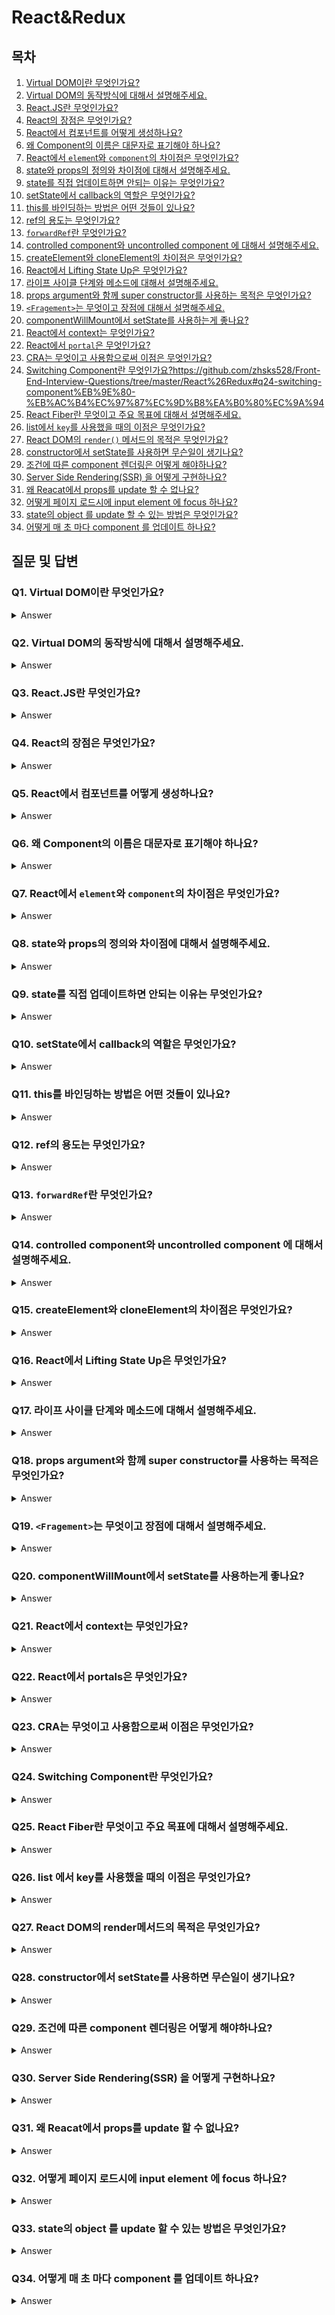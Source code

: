 # React&Redux

## 목차

1. [Virtual DOM이란 무엇인가요?](https://github.com/zhsks528/Front-End-Interview-Questions/tree/master/React%26Redux#q1-virtual-dom%EC%9D%B4%EB%9E%80-%EB%AC%B4%EC%97%87%EC%9D%B8%EA%B0%80%EC%9A%94)
2. [Virtual DOM의 동작방식에 대해서 설명해주세요.](https://github.com/zhsks528/Front-End-Interview-Questions/tree/master/React%26Redux#q2-virtual-dom%EC%9D%98-%EB%8F%99%EC%9E%91%EB%B0%A9%EC%8B%9D%EC%97%90-%EB%8C%80%ED%95%B4%EC%84%9C-%EC%84%A4%EB%AA%85%ED%95%B4%EC%A3%BC%EC%84%B8%EC%9A%94)
3. [React.JS란 무엇인가요?](https://github.com/zhsks528/Front-End-Interview-Questions/tree/master/React%26Redux#q3-reactjs%EB%9E%80-%EB%AC%B4%EC%97%87%EC%9D%B8%EA%B0%80%EC%9A%94)
4. [React의 장점은 무엇인가요?](https://github.com/zhsks528/Front-End-Interview-Questions/tree/master/React%26Redux#q4-react%EC%9D%98-%EC%9E%A5%EC%A0%90%EC%9D%80-%EB%AC%B4%EC%97%87%EC%9D%B8%EA%B0%80%EC%9A%94)
5. [React에서 컴포넌트를 어떻게 생성하나요?](https://github.com/zhsks528/Front-End-Interview-Questions/tree/master/React%26Redux#q5-react%EC%97%90%EC%84%9C-%EC%BB%B4%ED%8F%AC%EB%84%8C%ED%8A%B8%EB%A5%BC-%EC%96%B4%EB%96%BB%EA%B2%8C-%EC%83%9D%EC%84%B1%ED%95%98%EB%82%98%EC%9A%94)
6. [왜 Component의 이름은 대문자로 표기해야 하나요?](https://github.com/zhsks528/Front-End-Interview-Questions/tree/master/React%26Redux#q6-%EC%99%9C-component%EC%9D%98-%EC%9D%B4%EB%A6%84%EC%9D%80-%EB%8C%80%EB%AC%B8%EC%9E%90%EB%A1%9C-%ED%91%9C%EA%B8%B0%ED%95%B4%EC%95%BC-%ED%95%98%EB%82%98%EC%9A%94)
7. [React에서 `elemen`t와 `component`의 차이점은 무엇인가요?](https://github.com/zhsks528/Front-End-Interview-Questions/tree/master/React%26Redux#q7-react%EC%97%90%EC%84%9C-element%EC%99%80-component%EC%9D%98-%EC%B0%A8%EC%9D%B4%EC%A0%90%EC%9D%80-%EB%AC%B4%EC%97%87%EC%9D%B8%EA%B0%80%EC%9A%94)
8. [state와 props의 정의와 차이점에 대해서 설명해주세요.](https://github.com/zhsks528/Front-End-Interview-Questions/tree/master/React%26Redux#q8-state%EC%99%80-props%EC%9D%98-%EC%A0%95%EC%9D%98%EC%99%80-%EC%B0%A8%EC%9D%B4%EC%A0%90%EC%97%90-%EB%8C%80%ED%95%B4%EC%84%9C-%EC%84%A4%EB%AA%85%ED%95%B4%EC%A3%BC%EC%84%B8%EC%9A%94)
9. [state를 직접 업데이트하면 안되는 이유는 무엇인가요?](https://github.com/zhsks528/Front-End-Interview-Questions/tree/master/React%26Redux#q9-state%EB%A5%BC-%EC%A7%81%EC%A0%91-%EC%97%85%EB%8D%B0%EC%9D%B4%ED%8A%B8%ED%95%98%EB%A9%B4-%EC%95%88%EB%90%98%EB%8A%94-%EC%9D%B4%EC%9C%A0%EB%8A%94-%EB%AC%B4%EC%97%87%EC%9D%B8%EA%B0%80%EC%9A%94)
10. [setState에서 callback의 역할은 무엇인가요?](https://github.com/zhsks528/Front-End-Interview-Questions/tree/master/React%26Redux#q10-setstate%EC%97%90%EC%84%9C-callback%EC%9D%98-%EC%97%AD%ED%95%A0%EC%9D%80-%EB%AC%B4%EC%97%87%EC%9D%B8%EA%B0%80%EC%9A%94)
11. [this를 바인딩하는 방법은 어떤 것들이 있나요?](https://github.com/zhsks528/Front-End-Interview-Questions/tree/master/React%26Redux#q11-this%EB%A5%BC-%EB%B0%94%EC%9D%B8%EB%94%A9%ED%95%98%EB%8A%94-%EB%B0%A9%EB%B2%95%EC%9D%80-%EC%96%B4%EB%96%A4-%EA%B2%83%EB%93%A4%EC%9D%B4-%EC%9E%88%EB%82%98%EC%9A%94)
12. [ref의 용도는 무엇인가요?](https://github.com/zhsks528/Front-End-Interview-Questions/tree/master/React%26Redux#q12-ref%EC%9D%98-%EC%9A%A9%EB%8F%84%EB%8A%94-%EB%AC%B4%EC%97%87%EC%9D%B8%EA%B0%80%EC%9A%94)
13. [`forwardRef`란 무엇인가요?](https://github.com/zhsks528/Front-End-Interview-Questions/tree/master/React%26Redux#q13-forwardref%EB%9E%80-%EB%AC%B4%EC%97%87%EC%9D%B8%EA%B0%80%EC%9A%94)
14. [controlled component와 uncontrolled component 에 대해서 설명해주세요.](https://github.com/zhsks528/Front-End-Interview-Questions/tree/master/React%26Redux#q14-controlled-component%EC%99%80-uncontrolled-component-%EC%97%90-%EB%8C%80%ED%95%B4%EC%84%9C-%EC%84%A4%EB%AA%85%ED%95%B4%EC%A3%BC%EC%84%B8%EC%9A%94)
15. [createElement와 cloneElement의 차이점은 무엇인가요?](https://github.com/zhsks528/Front-End-Interview-Questions/tree/master/React%26Redux#q15-createelement%EC%99%80-cloneelement%EC%9D%98-%EC%B0%A8%EC%9D%B4%EC%A0%90%EC%9D%80-%EB%AC%B4%EC%97%87%EC%9D%B8%EA%B0%80%EC%9A%94)
16. [React에서 Lifting State Up은 무엇인가요?](https://github.com/zhsks528/Front-End-Interview-Questions/tree/master/React%26Redux#q16-react%EC%97%90%EC%84%9C-lifting-state-up%EC%9D%80-%EB%AC%B4%EC%97%87%EC%9D%B8%EA%B0%80%EC%9A%94)
17. [라이프 사이클 단계와 메소드에 대해서 설명해주세요.](https://github.com/zhsks528/Front-End-Interview-Questions/tree/master/React%26Redux#q17-%EB%9D%BC%EC%9D%B4%ED%94%84-%EC%82%AC%EC%9D%B4%ED%81%B4-%EB%8B%A8%EA%B3%84%EC%99%80-%EB%A9%94%EC%86%8C%EB%93%9C%EC%97%90-%EB%8C%80%ED%95%B4%EC%84%9C-%EC%84%A4%EB%AA%85%ED%95%B4%EC%A3%BC%EC%84%B8%EC%9A%94)
18. [props argument와 함께 super constructor를 사용하는 목적은 무엇인가요?](https://github.com/zhsks528/Front-End-Interview-Questions/tree/master/React%26Redux#q18-props-argument%EC%99%80-%ED%95%A8%EA%BB%98-super-constructor%EB%A5%BC-%EC%82%AC%EC%9A%A9%ED%95%98%EB%8A%94-%EB%AA%A9%EC%A0%81%EC%9D%80-%EB%AC%B4%EC%97%87%EC%9D%B8%EA%B0%80%EC%9A%94)
19. [`<Fragement>`는 무엇이고 장점에 대해서 설명해주세요.](https://github.com/zhsks528/Front-End-Interview-Questions/tree/master/React%26Redux#q19-fragement%EB%8A%94-%EB%AC%B4%EC%97%87%EC%9D%B4%EA%B3%A0-%EC%9E%A5%EC%A0%90%EC%97%90-%EB%8C%80%ED%95%B4%EC%84%9C-%EC%84%A4%EB%AA%85%ED%95%B4%EC%A3%BC%EC%84%B8%EC%9A%94)
20. [componentWillMount에서 setState를 사용하는게 좋나요?](https://github.com/zhsks528/Front-End-Interview-Questions/tree/master/React%26Redux#q20-componentwillmount%EC%97%90%EC%84%9C-setstate%EB%A5%BC-%EC%82%AC%EC%9A%A9%ED%95%98%EB%8A%94%EA%B2%8C-%EC%A2%8B%EB%82%98%EC%9A%94)
21. [React에서 context는 무엇인가요?](https://github.com/zhsks528/Front-End-Interview-Questions/tree/master/React%26Redux#q21-react%EC%97%90%EC%84%9C-context%EB%8A%94-%EB%AC%B4%EC%97%87%EC%9D%B8%EA%B0%80%EC%9A%94)
22. [React에서 `portal`은 무엇인가요?](https://github.com/zhsks528/Front-End-Interview-Questions/tree/master/React%26Redux#q22-react%EC%97%90%EC%84%9C-portals%EC%9D%80-%EB%AC%B4%EC%97%87%EC%9D%B8%EA%B0%80%EC%9A%94)
23. [CRA는 무엇이고 사용함으로써 이점은 무엇인가요?](https://github.com/zhsks528/Front-End-Interview-Questions/tree/master/React%26Redux#q23-cra%EB%8A%94-%EB%AC%B4%EC%97%87%EC%9D%B4%EA%B3%A0-%EC%82%AC%EC%9A%A9%ED%95%A8%EC%9C%BC%EB%A1%9C%EC%8D%A8-%EC%9D%B4%EC%A0%90%EC%9D%80-%EB%AC%B4%EC%97%87%EC%9D%B8%EA%B0%80%EC%9A%94)
24. [Switching Component란 무엇인가요?]()https://github.com/zhsks528/Front-End-Interview-Questions/tree/master/React%26Redux#q24-switching-component%EB%9E%80-%EB%AC%B4%EC%97%87%EC%9D%B8%EA%B0%80%EC%9A%94
25. [React Fiber란 무엇이고 주요 목표에 대해서 설명해주세요.](https://github.com/zhsks528/Front-End-Interview-Questions/tree/master/React%26Redux#q24-switching-component%EB%9E%80-%EB%AC%B4%EC%97%87%EC%9D%B8%EA%B0%80%EC%9A%94)
26. [list에서 `key`를 사용했을 때의 이점은 무엇인가요?](https://github.com/zhsks528/Front-End-Interview-Questions/tree/master/React%26Redux#q26-list-%EC%97%90%EC%84%9C-key%EB%A5%BC-%EC%82%AC%EC%9A%A9%ED%96%88%EC%9D%84-%EB%95%8C%EC%9D%98-%EC%9D%B4%EC%A0%90%EC%9D%80-%EB%AC%B4%EC%97%87%EC%9D%B8%EA%B0%80%EC%9A%94)
27. [React DOM의 `render()` 메서드의 목적은 무엇인가요?](https://github.com/zhsks528/Front-End-Interview-Questions/tree/master/React%26Redux#q27-react-dom%EC%9D%98-render%EB%A9%94%EC%84%9C%EB%93%9C%EC%9D%98-%EB%AA%A9%EC%A0%81%EC%9D%80-%EB%AC%B4%EC%97%87%EC%9D%B8%EA%B0%80%EC%9A%94)
28. [constructor에서 setState를 사용하면 무슨일이 생기나요?](https://github.com/zhsks528/Front-End-Interview-Questions/tree/master/React%26Redux#q28-constructor%EC%97%90%EC%84%9C-setstate%EB%A5%BC-%EC%82%AC%EC%9A%A9%ED%95%98%EB%A9%B4-%EB%AC%B4%EC%8A%A8%EC%9D%BC%EC%9D%B4-%EC%83%9D%EA%B8%B0%EB%82%98%EC%9A%94)
29. [조건에 따른 component 렌더링은 어떻게 해야하나요?](https://github.com/zhsks528/Front-End-Interview-Questions/tree/master/React%26Redux#q29-%EC%A1%B0%EA%B1%B4%EC%97%90-%EB%94%B0%EB%A5%B8-component-%EB%A0%8C%EB%8D%94%EB%A7%81%EC%9D%80-%EC%96%B4%EB%96%BB%EA%B2%8C-%ED%95%B4%EC%95%BC%ED%95%98%EB%82%98%EC%9A%94)
30. [Server Side Rendering(SSR) 을 어떻게 구현하나요?](https://github.com/zhsks528/Front-End-Interview-Questions/tree/master/React%26Redux#q30-server-side-renderingssr-%EC%9D%84-%EC%96%B4%EB%96%BB%EA%B2%8C-%EA%B5%AC%ED%98%84%ED%95%98%EB%82%98%EC%9A%94)
31. [왜 Reacat에서 props를 update 할 수 없나요?](https://github.com/zhsks528/Front-End-Interview-Questions/tree/master/React%26Redux#q31-%EC%99%9C-reacat%EC%97%90%EC%84%9C-props%EB%A5%BC-update-%ED%95%A0-%EC%88%98-%EC%97%86%EB%82%98%EC%9A%94)
32. [어떻게 페이지 로드시에 input element 에 focus 하나요?](https://github.com/zhsks528/Front-End-Interview-Questions/tree/master/React%26Redux#q32-%EC%96%B4%EB%96%BB%EA%B2%8C-%ED%8E%98%EC%9D%B4%EC%A7%80-%EB%A1%9C%EB%93%9C%EC%8B%9C%EC%97%90-input-element-%EC%97%90-focus-%ED%95%98%EB%82%98%EC%9A%94)
33. [state의 object 를 update 할 수 있는 방법은 무엇인가요?](https://github.com/zhsks528/Front-End-Interview-Questions/tree/master/React%26Redux#q33-state%EC%9D%98-object-%EB%A5%BC-update-%ED%95%A0-%EC%88%98-%EC%9E%88%EB%8A%94-%EB%B0%A9%EB%B2%95%EC%9D%80-%EB%AC%B4%EC%97%87%EC%9D%B8%EA%B0%80%EC%9A%94)
34. [어떻게 매 초 마다 component 를 업데이트 하나요?](https://github.com/zhsks528/Front-End-Interview-Questions/tree/master/React%26Redux#q34-%EC%96%B4%EB%96%BB%EA%B2%8C-%EB%A7%A4-%EC%B4%88-%EB%A7%88%EB%8B%A4-component-%EB%A5%BC-%EC%97%85%EB%8D%B0%EC%9D%B4%ED%8A%B8-%ED%95%98%EB%82%98%EC%9A%94)

## 질문 및 답변

### Q1. Virtual DOM이란 무엇인가요?

<details>
<summary>Answer</summary>

실제 DOM의 가벼운 사본과 비슷합니다.

Virtual DOM을 사용하면 실제 DOM에 접근하여 조작하지 않고, DOM을 추상화 한 자바스크립트 객체를 구성하여 사용합니다.

</details>

### Q2. Virtual DOM의 동작방식에 대해서 설명해주세요.

<details>
<summary>Answer</summary>

1. 브라우저에서 변경이 일어나면 전체 UI를 Virtual DOM에 리렌더링합니다.
2. 변경되기전 실제 DOM과 새로 변경된 Virtual DOM을 비교합니다.
3. 바뀐 부분만 실제 DOM에 업데이트합니다.

</details>

### Q3. React.JS란 무엇인가요?

<details>
<summary>Answer</summary>

SPA를 구현하는데 있어 VIEW에 집중되어있는 자바스크립트 오픈소스 라이브러리입니다.

</details>

### Q4. React의 장점은 무엇인가요?

<details>
<summary>Answer</summary>

1. Virtual DOM을 이용하기때문에 DOM의 부담을 줄여준다.
2. SSR를 지원합니다.
3. UI 구성 요소를 재사용할 수 있도록 개발할 수 있습니다.
4. Jest 와 같은 도구를 사용하여 단위 및 통합테스트를 쉽게 작성할 수 있습니다.

</details>

### Q5. React에서 컴포넌트를 어떻게 생성하나요?

<details>
<summary>Answer</summary>

방법은 2가지가 있습니다.

1. class components

```jsx
class Test extends Component {
  construtor(props) {
    super(props);
  }

  render() {
    return <div>컴포넌트 형입니다. {props.message}</div>;
  }
}
```

2. function components

```jsx
function Test(props) {
  return <div>함수형입니다. {props.message}</div>;
}
```

</details>

### Q6. 왜 Component의 이름은 대문자로 표기해야 하나요?

<details>
<summary>Answer</summary>

Component 들은 **DOM element가 아니기 때문에 대문자 표기가 필요**합니다.

component들은 constructors입니다. 또한 JSX 에서의 소문자 태그 이름은 component가 아닌 HTML 요소를 나타내기 때문입니다.

</details>

### Q7. React에서 `element`와 `component`의 차이점은 무엇인가요?

<details>
<summary>Answer</summary>

element는 화면에 표시할 내용을 가지는 객체입니다.

component는 element를 반환하는 함수 또는 클래스입니다.

</details>

### Q8. state와 props의 정의와 차이점에 대해서 설명해주세요.

<details>
<summary>Answer</summary>

state는 **components의 lifecycle 동안 변경될 수 있는 정보를 가지고 있는 객체**입니다.

props는 **components에 전달되는 값을 포함하는 단일 값 또는 객체**입니다.

- 부모 **component에서 자식 component로 전달되는 데이터**입니다.

state와 props는 **기능면에서 차이**가 있습니다.

- state는 component안에서 관리되고 사용할 변수 선언과 비슷합니다.
- props는 함수 매개변수와 같이 component 요소로 전달됩니다.

</details>

### Q9. state를 직접 업데이트하면 안되는 이유는 무엇인가요?

<details>
<summary>Answer</summary>

state를 직접 업데이트 하면 **component는 리렌더링을 실시**하지 않습니다.

```jsx
// Wrong!!
this.state.message = "Hello world";
```

state를 업데이트 하려면 `setState()` 메소드를 이용해야합니다.

```jsx
// Good!!
setState({
  message: "Hello world",
});
```

</details>

### Q10. setState에서 callback의 역할은 무엇인가요?

<details>
<summary>Answer</summary>

callback 함수는 setState가 끝난 후 그리고 component가 리렌더링된 후에 호출됩니다.

- setState는 비동기적으로 동작합니다.
- callback 함수는 모든 작업이 마무리된 후 사용됩니다.

```jsx
setState({ name: "John" }, () =>
  console.log("The name has updated and component re-rendered")
);
```

**callback 함수를 이용하는 것보단 lifecycle 메서드를 이용하는 것이 좋습니다.**

</details>

### Q11. this를 바인딩하는 방법은 어떤 것들이 있나요?

<details>
<summary>Answer</summary>

3가지 방법이 있습니다.

#### 1. 생성자에서의 바인딩

- JS 의 Class 에서 메서드는 기본적으로 바인딩 되지 않습니다.
- 클래스 메서드로 지정된 React의 event handlers 에서도 마찬가지 입니다.
- 일반적으로 다음과같이 constructor 바인딩합니다.

```jsx
constructor(props) {
  super(props);
  this.handleClick = this.handleClick.bind(this);
}

handleClick() {
  // Perform some logic
}
```

#### 2. 공통 클래스 필드 구문

- 생성자에서의 바인딩 방법을 원하지 않는다면, 공용 클래스 필드 구문을 이용하여 callback 을 올바르게 바인딩할 수 있습니다.

```jsx
handleClick = () => {
  console.log("this is:", this);
};

<button onClick={this.handleClick}> Click me </button>;
```

#### 3. 화살표함수를 이용한 바인딩

- 아래와 같이 바로 화살표 함수를 이용하여 바인딩 해줄 수 있습니다.

```jsx
<button onClick={(e) => this.handleClick(e)}>Click me</button>
```

</details>

### Q12. ref의 용도는 무엇인가요?

<details>
<summary>Answer</summary>

DOM의 요소나 컴포넌트에 직접 접근해야 될 경우 사용됩니다.

</details>

### Q13. `forwardRef`란 무엇인가요?

<details>
<summary>Answer</summary>

`forwardRef`는 ref를 받아 자식 컴포넌트에게 전달하는 기능입니다.

```jsx
const ButtonElement = React.forwardRef((props, ref) => (
  <button ref={ref} className="CustomButton">
    {props.children}
  </button>
));

// Create ref to the DOM button:
const ref = React.createRef();
<ButtonElement ref={ref}>{"Forward Ref"}</ButtonElement>;
```

</details>

### Q14. controlled component와 uncontrolled component 에 대해서 설명해주세요.

<details>
<summary>Answer</summary>

controlled components는 **입력 요소를 제어**하는 component입니다.

모든 상태 변경에는 연관된 handler funciton 이 있습니다.
예를 들어, 이름을 대문자로 쓰려면 아래 handleChange을 이용할 수 있습니다.

```javascript
handleChange(event) {
  this.setState({value: event.target.value.toUpperCase()})
}
```

uncontrolled components는 **내부적으로 자기 자신의 state를 가지고** 있는 component입니다.

현재 필요한 값을 찾기 위해 `ref`를 사용하여 DOM query를 할 수 있습니다. 이것은 전통적인 HTML 과 비슷합니다.

```javascript
class UserProfile extends React.Component {
  constructor(props) {
    super(props);
    this.handleSubmit = this.handleSubmit.bind(this);
    this.input = React.createRef();
  }

  handleSubmit(event) {
    alert("A name was submitted: " + this.input.current.value);
    event.preventDefault();
  }

  render() {
    return (
      <form onSubmit={this.handleSubmit}>
        <label>
          {"Name:"}
          <input type="text" ref={this.input} />
        </label>
        <input type="submit" value="Submit" />
      </form>
    );
  }
}
```

</details>

### Q15. createElement와 cloneElement의 차이점은 무엇인가요?

<details>
<summary>Answer</summary>

createElement는 UI에 나타낼 요소를 생성할 때 사용합니다.

cloneElement는 요소를 복사하고 요소에 새로운 props를 전달하는데 사용합니다.

</details>

### Q16. React에서 Lifting State Up은 무엇인가요?

<details>
<summary>Answer</summary>

여러 component 들이 동일한 변경 데이터를 공유해야하는 경우 가까운 부모 component 로 state를 올리는 것입니다.

즉, 두개의 자식 component가 부모의 있는 동일한 데이터를 공유할 때 두개의 자식 component 들은 부모로 state를 올리는 대신 local state를 유지해야합니다.

예를 들면, 값을 입력받으면 섭씨 -> 화씨, 화씨 -> 섭씨로 변경하는 프로그램을 짤 때 유용합니다.

</details>

### Q17. 라이프 사이클 단계와 메소드에 대해서 설명해주세요.

<details>
<summary>Answer</summary>

</details>

### Q18. props argument와 함께 super constructor를 사용하는 목적은 무엇인가요?

<details>
<summary>Answer</summary>

**자식 클래스의 constructor 는 super() 메서드가 호출되기 전까지 this 참조 사용할 수 없습니다.**

super()에 props를 파라미터로 전달하는 이유는 자식 constructors에서 this.props로 접근하기 위해서입니다.

```jsx
class MyComponent extends React.Component {
  constructor(props) {
    super(props);

    console.log(this.props); // Prints { name: 'sudheer',age: 30 }
  }
}
```

```jsx
class MyComponent extends React.Component {
  constructor(props) {
    super();

    console.log(this.props); // Prints undefined

    // But Props parameter is still available
    console.log(props); // Prints { name: 'sudheer',age: 30 }
  }

  render() {
    // No difference outside constructor
    console.log(this.props); // Prints { name: 'sudheer',age: 30 }
  }
}
```

</details>

### Q19. `<Fragement>`는 무엇이고 장점에 대해서 설명해주세요.

<details>
<summary>Answer</summary>

`<Fragement>`는 여러 컴포넌트를 반환하는데 사용되는 일반적인 패터입니다.

장점은 아래와 같습니다.

- DOM 노드를 생성하지 않기 때문에 `<div>`에 비해 메모리가 절약됩니다.
- flex, grid와 같은 레이아웃을 짤 때 좀 더 유연합니다.

```jsx
<Fragement>
  <A_Component />
  <B_Component />
  <C_Component />
</Fragement>
```

</details>

### Q20. componentWillMount에서 setState를 사용하는게 좋나요?

<details>
<summary>Answer</summary>

`componentWillMount` 안에서는 **리렌더링이 되지않기 때문에** 비동기적 초기화는 피하는게 좋습니다.

사용하려면 `componentDidMount`에서 사용해야합니다.

</details>

### Q21. React에서 context는 무엇인가요?

<details>
<summary>Answer</summary>

Context는 모든 레벨에 수동으로 props를 전달하지 않고 component tree를 통해 데이터를 전달할 수 있도록 제공해줍니다.

예를 들어, 인증된 유저, locale 설정, UI 테마는 많은 application 들에서 접근해야합니다.

```jsx
const { Provider, Consumer } = React.createContext(defaultValue);
```

</details>

### Q22. React에서 portals은 무엇인가요?

<details>
<summary>Answer</summary>

portals은 상위 Component 의 DOM 계층 구조 외부에 존재하는 DOM 노드로 자식을 render 하는데 권장되는 방법입니다.

```jsx
// child : element, 문자열 등 모든 종류
// container : DOMElement
ReactDOM.createPortal(child, container);
```

</details>

### Q23. CRA는 무엇이고 사용함으로써 이점은 무엇인가요?

<details>
<summary>Answer</summary>

CRA는 Create-React-App CLI의 약자입니다.

CRA를 사용함으로써 쉽고 빠르게 리액트 애플리케이션을 생성할 수 있습니다.

```
npm install -g create-react-app
```

</details>

### Q24. Switching Component란 무엇인가요?

<details>
<summary>Answer</summary>

switching component는 여러 component 중 하나를 렌더링 하는 component 입니다.

- props 값을 매핑하기 위해 object를 사용해야합니다.

```jsx
import HomePage from "./HomePage";
import AboutPage from "./AboutPage";
import ServicesPage from "./ServicesPage";
import ContactPage from "./ContactPage";

const PAGES = {
  home: HomePage,
  about: AboutPage,
  services: ServicesPage,
  contact: ContactPage,
};

const Page = (props) => {
  const Handler = PAGES[props.page] || ContactPage;

  return <Handler {...props} />;
};
```

</details>

### Q25. React Fiber란 무엇이고 주요 목표에 대해서 설명해주세요.

<details>
<summary>Answer</summary>

React Fiber란 React v16 이후 새로운 재조정 알고리즘입니다.

React Fiber의 목표는 아래와 같습니다.

- 애니메이션, 레이아웃, 제스처등의 성능을 높이는 것입니다.
- 렌더링 작업을 청크로 쪼개고 여러 프레임으로 분산 시키는 것입니다.
</details>

### Q26. list 에서 key를 사용했을 때의 이점은 무엇인가요?

<details>
<summary>Answer</summary>

`Key`는 목록을 만들때 포함시켜야하는 특수한 속성입니다.

`Key`는 목록의 변경사항, 추가 또는 제거된 항목을 분별할 수 있도록 도와줍니다.

예를 들어, 데이터의 키를 자주 목록의 `Key`로 사용합니다.

```jsx
const todoItems = todos.map((todo) => <li key={todo.id}>{todo.text}</li>);
```

렌더링 된 목록에 안정적인 ID가 없을 경우 마지막 수단으로 index 값을 이용할 수 있습니다.

```jsx
const todoItems = todos.map((todo, index) => <li key={index}>{todo.text}</li>);
```

항목 순서가 변경 될 가능성이 있는 경우 index를 이용하는 것은 좋지 않습니다.

- 성능에 부정적인 영향을 미치고 component state에 문제가 발생할 수 있습니다.

list를 별도의 component로 뽑아 사용하는 경우 `<li>`태그 대신 list component 요소에 key를 적용해야 합니다.

</details>

### Q27. React DOM의 render메서드의 목적은 무엇인가요?

<details>
<summary>Answer</summary>

render 메서드는 제공된 컨테이너의 DOM에 React element를 render하고 Component에 대한 참조를 반환하는데 사용됩니다.

React element가 이전에 렌더링 되었다면 update 를 수행하고 최근의 변경사항을 반영하기 위해 필요에 따라 DOM을 변경합니다.

```jsx
ReactDOM.render(element, container[, callback])

```

</details>

### Q28. constructor에서 setState를 사용하면 무슨일이 생기나요?

<details>
<summary>Answer</summary>

`setState()`를 사용할 때 객체 상태가 할당되고 또한 component 와 모든 자식들을 재렌더링합니다.

`Can only update a mounted or mounting component.` 에러가 발생합니다.

```jsx
class MyComponent extends React.Component {
  constructor(props) {
    super(props);

    this.state = {
      records: [],
      inputValue: this.props.inputValue,
    };
  }

  render() {
    return <div>{this.state.inputValue}</div>;
  }
}
```

그래서 우리는 this.state 를 사용하여 constructor 내부의 변수를 초기화 해야합니다.

```jsx
class MyComponent extends React.Component {
  constructor(props) {
    super(props)

    this.state = {
      record: []
    }
  }

  render() {
    return <div>{this.props.inputValue}</div>
  }
```

</details>

### Q29. 조건에 따른 component 렌더링은 어떻게 해야하나요?

<details>
<summary>Answer</summary>

JSX는 `false` 또는 `undefined` 때는 렌더링하지 않습니다.

- 조건을 사용하여 특정 조건이 `true` 인 경우에만 component의 특정 부분을 렌더링 할 수 있습니다.

```jsx
// 방법1
const MyComponent = ({ name, address }) => (
  <div>
    <h2>{name}</h2>
    {address && <p>{address}</p>}
  </div>
);

// 방법2
const MyComponent = ({ name, address }) => (
  <div>
    <h2>{name}</h2>
    {address ? <p>{address}</p> : <p>{"Address is not available"}</p>}
  </div>
);
```

</details>

### Q30. Server Side Rendering(SSR) 을 어떻게 구현하나요?

<details>
<summary>Answer</summary>

`ReactDOMServer`을 이용합니다.

```jsx
import ReactDOMServer from "react-dom/server";
import App from "./App";

ReactDOMServer.renderToString(<App />);
```

</details>

### Q31. 왜 Reacat에서 props를 update 할 수 없나요?

<details>
<summary>Answer</summary>

React의 철학은 props는 immutable(불변) 이어야하고 top-down (부모 -> 자식) 방식입니다.

부모는 모든 props 값을 자식에게 보낼 수 있지만, 자식은 받은 props 를 변경할 수 없습니다.

</details>

### Q32. 어떻게 페이지 로드시에 input element 에 focus 하나요?

<details>
<summary>Answer</summary>

```jsx
class App extends React.Component {
  componentDidMount() {
    this.nameInput.focus();
  }

  render() {
    return (
      <div>
        <input defaultValue={"Won't focus"} />
        <input
          ref={(input) => (this.nameInput = input)}
          defaultValue={"Will focus"}
        />
      </div>
    );
  }
}

ReactDOM.render(<App />, document.getElementById("app"));
```

</details>

### Q33. state의 object 를 update 할 수 있는 방법은 무엇인가요?

<details>
<summary>Answer</summary>

#### 1. Object.assign() 을 사용

```jsx
const user = Object.assign({}, this.state.user, { age: 42 });
this.setState({ user });
```

#### 2. spread operator 를 사용

```jsx
const user = { ...this.state.user, age: 42 };
this.setState({ user });
```

#### 3. function 을 이용하여 setState() 호출

```jsx
this.setState((prevState) => ({
  user: {
    ...prevState.user,
    age: 42,
  },
}));
```

</details>

### Q34. 어떻게 매 초 마다 component 를 업데이트 하나요?

<details>
<summary>Answer</summary>

`setInterval()`를 사용하여 변경을 트리거해야합니다.

오류 및 메모리 누수를 방지하려면 component unmount 시 타이머를 제거해야합니다.

```jsx
componentDidMount() {
  this.interval = setInterval(() => this.setState({ time: Date.now() }), 1000)
}

componentWillUnmount() {
  clearInterval(this.interval)
}
```

</details>
